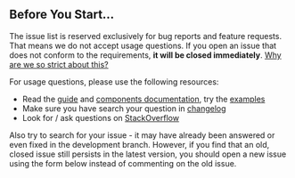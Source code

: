 ## Before You Start...

The issue list is reserved exclusively for bug reports and feature requests. That means we do not accept usage questions. If you open an issue that does not conform to the requirements, **it will be closed immediately**. [Why are we so strict about this?](#intro-modal)

For usage questions, please use the following resources:

- Read the <a href="http://recharts.org/guide/" target="_blank">guide</a> and <a href="http://recharts.org/api" target="_blank">components documentation</a>, try the <a href="http://recharts.org/examples" target="_blank">examples</a>
- Make sure you have search your question in <a href="https://github.com/recharts/recharts/blob/master/CHANGELOG.md" target="_blank">changelog</a>
- Look for / ask questions on <a href="https://stackoverflow.com/questions/ask?tags=recharts" target="_blank">StackOverflow</a>

Also try to search for your issue - it may have already been answered or even fixed in the development branch. However, if you find that an old, closed issue still persists in the latest version, you should open a new issue using the form below instead of commenting on the old issue.
